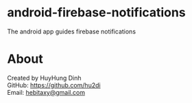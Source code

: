 # android-firebase-notifications
The android app guides firebase notifications

# About
Created by HuyHung Dinh<br>
GitHub: https://github.com/hu2di<br>
Email: hebitaxy@gmail.com
